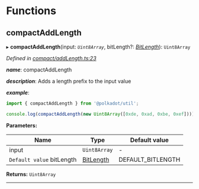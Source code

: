 

# Functions

<a id="compactaddlength"></a>

##  compactAddLength

▸ **compactAddLength**(input: *`Uint8Array`*, bitLength?: *[BitLength](_compact_types_.md#bitlength)*): `Uint8Array`

*Defined in [compact/addLength.ts:23](https://github.com/polkadot-js/common/blob/e3b45e7/packages/util/src/compact/addLength.ts#L23)*

*__name__*: compactAddLength

*__description__*: Adds a length prefix to the input value

*__example__*:   

```javascript
import { compactAddLength } from '@polkadot/util';

console.log(compactAddLength(new Uint8Array([0xde, 0xad, 0xbe, 0xef]))); // Uint8Array([4 << 2, 0xde, 0xad, 0xbe, 0xef])
```

**Parameters:**

| Name | Type | Default value |
| ------ | ------ | ------ |
| input | `Uint8Array` | - |
| `Default value` bitLength | [BitLength](_compact_types_.md#bitlength) |  DEFAULT_BITLENGTH |

**Returns:** `Uint8Array`

___

